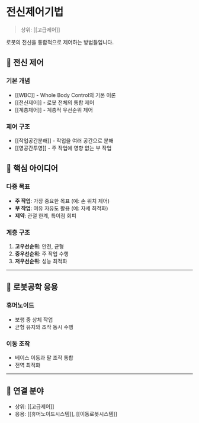 # 전신제어기법

> 상위: [[고급제어]]

로봇의 전신을 통합적으로 제어하는 방법들입니다.

## 🤖 전신 제어

### 기본 개념
- [[WBC]] - Whole Body Control의 기본 이론
- [[전신제어]] - 로봇 전체의 통합 제어
- [[계층제어]] - 계층적 우선순위 제어

### 제어 구조
- [[작업공간분해]] - 작업을 여러 공간으로 분해
- [[영공간투영]] - 주 작업에 영향 없는 부 작업

## 🎯 핵심 아이디어

### 다중 목표
- **주 작업**: 가장 중요한 목표 (예: 손 위치 제어)
- **부 작업**: 여유 자유도 활용 (예: 자세 최적화)
- **제약**: 관절 한계, 특이점 회피

### 계층 구조
1. **고우선순위**: 안전, 균형
2. **중우선순위**: 주 작업 수행
3. **저우선순위**: 성능 최적화

---

## 🔗 로봇공학 응용

### 휴머노이드
- 보행 중 상체 작업
- 균형 유지와 조작 동시 수행

### 이동 조작
- 베이스 이동과 팔 조작 통합
- 전역 최적화

---

## 🔗 연결 분야
- 상위: [[고급제어]]
- 응용: [[휴머노이드시스템]], [[이동로봇시스템]]